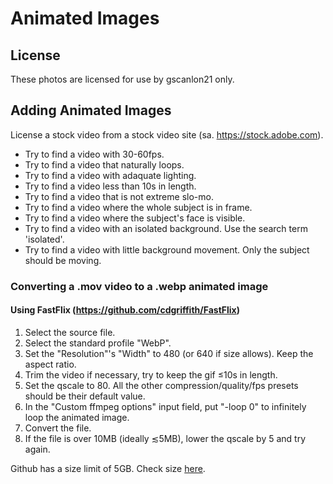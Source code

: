 ﻿# Animated Images

## License

These photos are licensed for use by gscanlon21 only.

## Adding Animated Images

License a stock video from a stock video site (sa. https://stock.adobe.com).
- Try to find a video with 30-60fps.
- Try to find a video that naturally loops.
- Try to find a video with adaquate lighting.
- Try to find a video less than 10s in length.
- Try to find a video that is not extreme slo-mo.
- Try to find a video where the whole subject is in frame.
- Try to find a video where the subject's face is visible.
- Try to find a video with an isolated background. Use the search term 'isolated'.
- Try to find a video with little background movement. Only the subject should be moving.

### Converting a .mov video to a .webp animated image

#### Using FastFlix (https://github.com/cdgriffith/FastFlix)

1. Select the source file. 
1. Select the standard profile "WebP".
1. Set the "Resolution"'s "Width" to 480 (or 640 if size allows). Keep the aspect ratio.
1. Trim the video if necessary, try to keep the gif ≤10s in length.
1. Set the qscale to 80. All the other compression/quality/fps presets should be their default value.
1. In the "Custom ffmpeg options" input field, put "-loop 0" to infinitely loop the animated image.
1. Convert the file.
1. If the file is over 10MB (ideally ≲5MB), lower the qscale by 5 and try again.

Github has a size limit of 5GB. Check size [here](https://github.com/settings/repositories).

